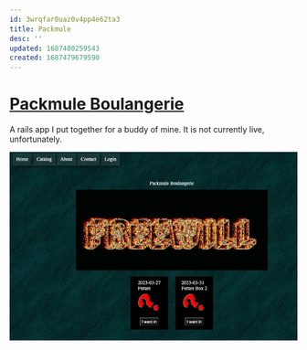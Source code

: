 ```yaml
---
id: 3wrqfar0uaz0v4pp4e62ta3
title: Packmule
desc: ''
updated: 1687480259543
created: 1687479679590
---
```

# [Packmule Boulangerie](https://github.com/helle253/packmule)

A rails app I put together for a buddy of mine. It is not currently live, unfortunately.


![](2023-06-22-19-27-20.png)
